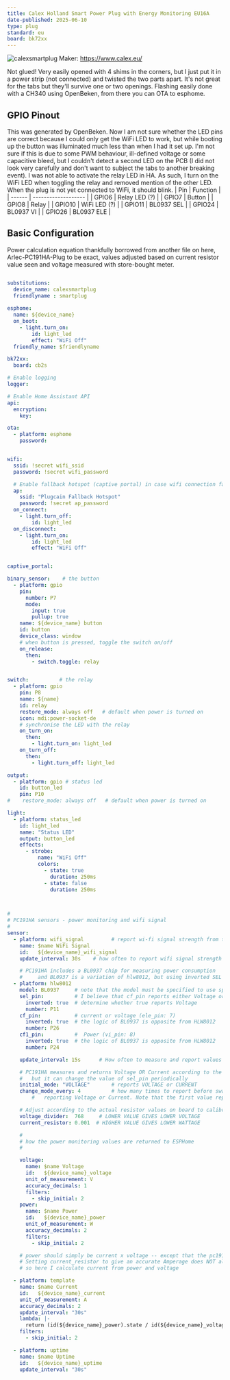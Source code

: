 ```yaml
---
title: Calex Holland Smart Power Plug with Energy Monitoring EU16A
date-published: 2025-06-10
type: plug
standard: eu
board: bk72xx
---
```



![calexsmartplug](https://github.com/user-attachments/assets/1dd577a8-4776-44fe-869f-f2032df1257b "Calex Holland Smart Plug with Energy Monitoring EU16A")
Maker: <https://www.calex.eu/>

Not glued! Very easily opened with 4 shims in the corners, but I just put it in a power strip (not connected) and twisted the two parts apart. It's not great for the tabs but they'll survive one or two openings. Flashing easily done with a CH340 using OpenBeken, from there you can OTA to esphome.

## GPIO Pinout

This was generated by OpenBeken. Now I am not sure whether the LED pins are correct because I could only get the WiFi LED to work, but while booting up the button was illuminated much less than when I had it set up. I'm not sure if this is due to some PWM behaviour, ill-defined voltage or some capacitive bleed, but I couldn't detect a second LED on the PCB (I did not look very carefully and don't want to subject the tabs to another breaking event). I was not able to activate the relay LED in HA. As such, I turn on the WiFi LED when toggling the relay and removed mention of the other LED. When the plug is not yet connected to WiFi, it should blink.
| Pin    | Function            |
| ------ | ------------------- |
| GPIO6  | Relay LED (?)       |
| GPIO7  | Button              |
| GPIO8  | Relay               |
| GPIO10 | WiFi LED (?)        |
| GPIO11 | BL0937 SEL          |
| GPIO24 | BL0937 VI           |
| GPIO26 | BL0937 ELE          |

## Basic Configuration

Power calculation equation thankfully borrowed from another file on here, Arlec-PC191HA-Plug to be exact, values adjusted based on current resistor value seen and voltage measured with store-bought meter.

```yaml

substitutions:
  device_name: calexsmartplug
  friendlyname : smartplug
  
esphome:
  name: ${device_name}
  on_boot:
    - light.turn_on:
        id: light_led
        effect: "WiFi Off"
  friendly_name: $friendlyname

bk72xx:
  board: cb2s

# Enable logging
logger:

# Enable Home Assistant API
api:
  encryption:
    key:

ota:
  - platform: esphome
    password:


wifi:
  ssid: !secret wifi_ssid
  password: !secret wifi_password

  # Enable fallback hotspot (captive portal) in case wifi connection fails
  ap:
    ssid: "Plugcain Fallback Hotspot"
    password: !secret ap_password
  on_connect:
    - light.turn_off:
        id: light_led
  on_disconnect:
    - light.turn_on:
        id: light_led
        effect: "WiFi Off"


captive_portal:

binary_sensor:    # the button
  - platform: gpio
    pin:
      number: P7
      mode:
        input: true
        pullup: true
    name: ${device_name} button
    id: button
    device_class: window
    # when button is pressed, toggle the switch on/off
    on_release:
      then:
        - switch.toggle: relay


switch:          # the relay
  - platform: gpio
    pin: P8
    name: ${name}
    id: relay
    restore_mode: always off   # default when power is turned on
    icon: mdi:power-socket-de
    # synchronise the LED with the relay
    on_turn_on:
      then:
        - light.turn_on: light_led
    on_turn_off:
      then:
        - light.turn_off: light_led

output:
  - platform: gpio # status led
    id: button_led
    pin: P10
#    restore_mode: always off   # default when power is turned on

light:
  - platform: status_led
    id: light_led
    name: "Status LED"
    output: button_led
    effects:
      - strobe:
          name: "WiFi Off"
          colors:
            - state: true
              duration: 250ms
            - state: false
              duration: 250ms



#
# PC191HA sensors - power monitoring and wifi signal
#
sensor:
  - platform: wifi_signal         # report wi-fi signal strength from this end
    name: $name WiFi Signal
    id:   ${device_name}_wifi_signal
    update_interval: 30s    # how often to report wifi signal strength

    # PC191HA includes a BL0937 chip for measuring power consumption
    #     and BL0937 is a variation of hlw8012, but using inverted SEL pin functionality
  - platform: hlw8012
    model: BL0937     # note that the model must be specified to use special calculation parameters
    sel_pin:          # I believe that cf_pin reports either Voltage or Current depending on this select pin
      inverted: true  # determine whether true reports Voltage
      number: P11
    cf_pin:           # current or voltage (ele_pin: 7)
      inverted: true  # the logic of BL0937 is opposite from HLW8012
      number: P26
    cf1_pin:          #  Power (vi_pin: 8)
      inverted: true  # the logic of BL0937 is opposite from HLW8012
      number: P24

    update_interval: 15s      # How often to measure and report values

    # PC191HA measures and returns Voltage OR Current according to the value of sel_pin,
    #   but it can change the value of sel_pin periodically  
    initial_mode: "VOLTAGE"       # reports VOLTAGE or CURRENT
    change_mode_every: 4          # how many times to report before swapping between
        #   reporting Voltage or Current. Note that the first value reported should be ignored as inaccurate

    # Adjust according to the actual resistor values on board to calibrate the specific unit
    voltage_divider:  768     # LOWER VALUE GIVES LOWER VOLTAGE
    current_resistor: 0.001  # HIGHER VALUE GIVES LOWER WATTAGE

    #
    # how the power monitoring values are returned to ESPHome
    #

    voltage:
      name: $name Voltage
      id:   ${device_name}_voltage
      unit_of_measurement: V
      accuracy_decimals: 1
      filters:
        - skip_initial: 2
    power:
      name: $name Power
      id:   ${device_name}_power
      unit_of_measurement: W
      accuracy_decimals: 2
      filters:
        - skip_initial: 2

    # power should simply be current x voltage -- except that the pc191ha doesn't follow that formula.  
    # Setting current_resistor to give an accurate Amperage does NOT also give the correct Wattage
    # so here I calculate current from power and voltage

  - platform: template  
    name: $name Current
    id:   ${device_name}_current
    unit_of_measurement: A
    accuracy_decimals: 2
    update_interval: "30s"
    lambda: |-
      return (id(${device_name}_power).state / id(${device_name}_voltage).state);
    filters:  
      - skip_initial: 2

  - platform: uptime
    name: $name Uptime
    id:   ${device_name}_uptime
    update_interval: "30s"
